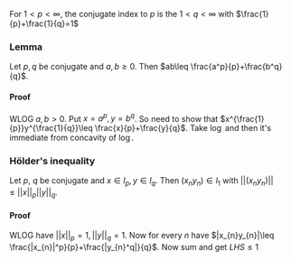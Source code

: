 For $1<p<\infty$, the conjugate index to $p$ is the $1<q<\infty$ with $\frac{1}{p}+\frac{1}{q}=1$
### Lemma
Let $p,q$ be conjugate and $a,b\geq 0$. Then $ab\leq \frac{a^p}{p}+\frac{b^q}{q}$.
#### Proof
WLOG $a,b>0$. Put $x=a^p,y=b^q$.
So need to show that $x^{\frac{1}{p}}y^{\frac{1}{q}}\leq \frac{x}{p}+\frac{y}{q}$. Take $\log$ and then it's immediate from concavity of $\log$.

### Hölder's inequality
Let $p$, $q$ be conjugate and $x\in l_{p},y\in l_{q}$. Then $(x_{n}y_{n})\in l_{1}$ with $||(x_{n}y_{n})||\leq ||x||_{p}||y||_{q}$.
#### Proof
WLOG have $||x||_{p}=1, ||y||_{q}=1$. Now for every $n$ have $|x_{n}y_{n}|\leq \frac{|x_{n}|^p}{p}+\frac{|y_{n}^q|}{q}$. Now sum and get $LHS\leq 1$